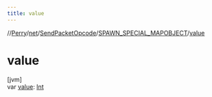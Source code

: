 ```yaml
---
title: value
---
```

//[Perry](../../../../index.html)/[net](../../index.html)/[SendPacketOpcode](../index.html)/[SPAWN_SPECIAL_MAPOBJECT](index.html)/[value](value.html)



# value



[jvm]\
var [value](value.html): [Int](https://kotlinlang.org/api/latest/jvm/stdlib/kotlin/-int/index.html)




